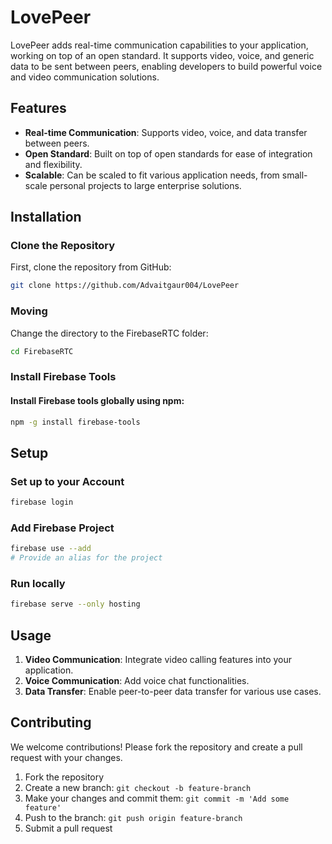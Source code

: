 # LovePeer

LovePeer adds real-time communication capabilities to your application, working on top of an open standard. It supports video, voice, and generic data to be sent between peers, enabling developers to build powerful voice and video communication solutions.

## Features

- **Real-time Communication**: Supports video, voice, and data transfer between peers.
- **Open Standard**: Built on top of open standards for ease of integration and flexibility.
- **Scalable**: Can be scaled to fit various application needs, from small-scale personal projects to large enterprise solutions.

## Installation

### Clone the Repository

First, clone the repository from GitHub:

```bash
git clone https://github.com/Advaitgaur004/LovePeer
```

### Moving
Change the directory to the FirebaseRTC folder:
```bash
cd FirebaseRTC
```

### Install Firebase Tools
#### Install Firebase tools globally using npm:

```bash
npm -g install firebase-tools
```

## Setup

### Set up to your Account
```bash
firebase login
```

### Add Firebase Project
```bash
firebase use --add
# Provide an alias for the project
```
### Run locally
```bash
firebase serve --only hosting
```

## Usage

1. **Video Communication**: Integrate video calling features into your application.
2. **Voice Communication**: Add voice chat functionalities.
3. **Data Transfer**: Enable peer-to-peer data transfer for various use cases.

## Contributing

We welcome contributions! Please fork the repository and create a pull request with your changes.

1. Fork the repository
2. Create a new branch: `git checkout -b feature-branch`
3. Make your changes and commit them: `git commit -m 'Add some feature'`
4. Push to the branch: `git push origin feature-branch`
5. Submit a pull request
